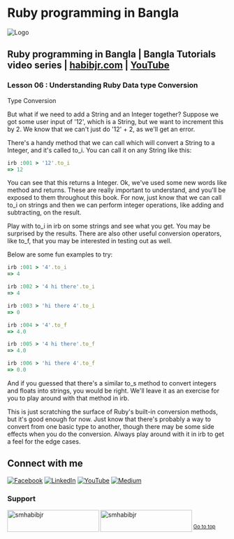 # Ruby programming in Bangla

![Logo](https://miro.medium.com/max/1080/1*7e9D-oPWPIKBe2AQv862aA.png)


## Ruby programming in Bangla | Bangla Tutorials video series | [habibjr.com](https://www.habibjr.com/) | [YouTube](https://www.youtube.com/channel/UCAb6zCUBSCTGhXLME12XD5A)

### Lesson 06 : Understanding Ruby Data type Conversion

Type Conversion

But what if we need to add a String and an Integer together? Suppose we got some user input of '12', which is a String, but we want to increment this by 2. We know that we can't just do '12' + 2, as we'll get an error.

There's a handy method that we can call which will convert a String to a Integer, and it's called to_i. You can call it on any String like this:

````ruby 
irb :001 > '12'.to_i
=> 12
````

You can see that this returns a Integer. Ok, we've used some new words like method and returns. These are really important to understand, and you'll be exposed to them throughout this book. For now, just know that we can call to_i on strings and then we can perform integer operations, like adding and subtracting, on the result.

Play with to_i in irb on some strings and see what you get. You may be surprised by the results. There are also other useful conversion operators, like to_f, that you may be interested in testing out as well.

Below are some fun examples to try:

````ruby 
irb :001 > '4'.to_i
=> 4

irb :002 > '4 hi there'.to_i
=> 4

irb :003 > 'hi there 4'.to_i
=> 0

irb :004 > '4'.to_f
=> 4.0

irb :005 > '4 hi there'.to_f
=> 4.0

irb :006 > 'hi there 4'.to_f
=> 0.0
````

And if you guessed that there's a similar to_s method to convert integers and floats into strings, you would be right. We'll leave it as an exercise for you to play around with that method in irb.

This is just scratching the surface of Ruby's built-in conversion methods, but it's good enough for now. Just know that there's probably a way to convert from one basic type to another, though there may be some side effects when you do the conversion. Always play around with it in irb to get a feel for the edge cases.

## Connect with me

[![Facebook](https://img.shields.io/badge/Facebook-%231877F2.svg?logo=Facebook&logoColor=white)](https://facebook.com/smhabibjr) 
[![LinkedIn](https://img.shields.io/badge/LinkedIn-%230077B5.svg?logo=linkedin&logoColor=white)](https://linkedin.com/in/smhabibjr) 
[![YouTube](https://img.shields.io/badge/YouTube-%23FF0000.svg?logo=YouTube&logoColor=white)](https://youtube.com/c/HabibJr)
[![Medium](https://img.shields.io/badge/Medium-12100E?logo=medium&logoColor=white)](https://medium.com/@smhabibjr)

<h3 align="left">Support</h3>
<p><a href="https://www.buymeacoffee.com/smhabibjr"> <img align="left" src="https://cdn.buymeacoffee.com/buttons/v2/default-yellow.png" height="50" width="210" alt="smhabibjr" /></a>
<a href="https://paypal.me/habib2030"> <img align="left" src="https://img.shields.io/badge/PayPal-00457C" height="50" width="210" alt="smhabibjr" /></a>
</p>
<br>

<sup align="left"><a href="#ruby-programming-in-bangla">Go to top</a></sup>

